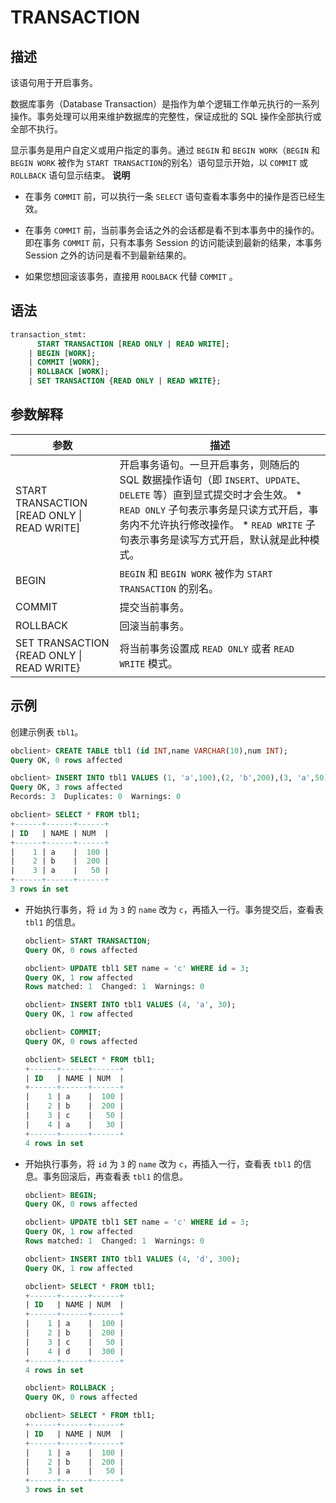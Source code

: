 TRANSACTION 
================================



描述 
-----------------------

该语句用于开启事务。

数据库事务（Database Transaction）是指作为单个逻辑工作单元执行的一系列操作。事务处理可以用来维护数据库的完整性，保证成批的 SQL 操作全部执行或全部不执行。

显示事务是用户自定义或用户指定的事务。通过 `BEGIN` 和 `BEGIN WORK`（`BEGIN` 和 `BEGIN WORK` 被作为 `START TRANSACTION`的别名）语句显示开始，以 `COMMIT` 或 `ROLLBACK` 语句显示结束。
**说明**



* 在事务 `COMMIT` 前，可以执行一条 `SELECT` 语句查看本事务中的操作是否已经生效。

  

* 在事务 `COMMIT` 前，当前事务会话之外的会话都是看不到本事务中的操作的。即在事务 `COMMIT` 前，只有本事务 Session 的访问能读到最新的结果，本事务 Session 之外的访问是看不到最新结果的。

  

* 如果您想回滚该事务，直接用 `ROOLBACK` 代替 `COMMIT` 。

  




语法 
-----------------------

```sql
transaction_stmt:
      START TRANSACTION [READ ONLY | READ WRITE];
    | BEGIN [WORK];
    | COMMIT [WORK];
    | ROLLBACK [WORK];
    | SET TRANSACTION {READ ONLY | READ WRITE};
```



参数解释 
-------------



|                      参数                       |                                                                                                                                 描述                                                                                                                                 |
|-----------------------------------------------|--------------------------------------------------------------------------------------------------------------------------------------------------------------------------------------------------------------------------------------------------------------------|
| START TRANSACTION \[READ ONLY \| READ WRITE\] | 开启事务语句。一旦开启事务，则随后的 SQL 数据操作语句（即 `INSERT`、`UPDATE`、`DELETE` 等）直到显式提交时才会生效。 * `READ ONLY` 子句表示事务是只读方式开启，事务内不允许执行修改操作。   * `READ WRITE` 子句表示事务是读写方式开启，默认就是此种模式。    |
| BEGIN                                         | `BEGIN` 和 `BEGIN WORK` 被作为 `START TRANSACTION` 的别名。                                                                                                                                                                                                                |
| COMMIT                                        | 提交当前事务。                                                                                                                                                                                                                                                            |
| ROLLBACK                                      | 回滚当前事务。                                                                                                                                                                                                                                                            |
| SET TRANSACTION {READ ONLY \| READ WRITE}     | 将当前事务设置成 `READ ONLY` 或者 `READ WRITE` 模式。                                                                                                                                                                                                                           |



示例 
-----------------------

创建示例表 `tbl1`。

```sql
obclient> CREATE TABLE tbl1 (id INT,name VARCHAR(10),num INT);
Query OK, 0 rows affected

obclient> INSERT INTO tbl1 VALUES (1, 'a',100),(2, 'b',200),(3, 'a',50);
Query OK, 3 rows affected
Records: 3  Duplicates: 0  Warnings: 0

obclient> SELECT * FROM tbl1;
+------+------+------+
| ID   | NAME | NUM  |
+------+------+------+
|    1 | a    |  100 |
|    2 | b    |  200 |
|    3 | a    |   50 |
+------+------+------+
3 rows in set
```



* 开始执行事务，将 `id` 为 `3` 的 `name` 改为 `c`，再插入一行。事务提交后，查看表 `tbl1` 的信息。

  ```sql
  obclient> START TRANSACTION;
  Query OK, 0 rows affected
  
  obclient> UPDATE tbl1 SET name = 'c' WHERE id = 3;
  Query OK, 1 row affected
  Rows matched: 1  Changed: 1  Warnings: 0
  
  obclient> INSERT INTO tbl1 VALUES (4, 'a', 30);
  Query OK, 1 row affected
  
  obclient> COMMIT;
  Query OK, 0 rows affected
  
  obclient> SELECT * FROM tbl1;
  +------+------+------+
  | ID   | NAME | NUM  |
  +------+------+------+
  |    1 | a    |  100 |
  |    2 | b    |  200 |
  |    3 | c    |   50 |
  |    4 | a    |   30 |
  +------+------+------+
  4 rows in set
  ```

  




<!-- -->

* 开始执行事务，将 `id` 为 `3` 的 `name` 改为 `c`，再插入一行，查看表 `tbl1` 的信息。事务回滚后，再查看表 `tbl1` 的信息。

  ```sql
  obclient> BEGIN;
  Query OK, 0 rows affected
  
  obclient> UPDATE tbl1 SET name = 'c' WHERE id = 3;
  Query OK, 1 row affected
  Rows matched: 1  Changed: 1  Warnings: 0
  
  obclient> INSERT INTO tbl1 VALUES (4, 'd', 300);
  Query OK, 1 row affected
  
  obclient> SELECT * FROM tbl1;
  +------+------+------+
  | ID   | NAME | NUM  |
  +------+------+------+
  |    1 | a    |  100 |
  |    2 | b    |  200 |
  |    3 | c    |   50 |
  |    4 | d    |  300 |
  +------+------+------+
  4 rows in set
  
  obclient> ROLLBACK ;
  Query OK, 0 rows affected
  
  obclient> SELECT * FROM tbl1;
  +------+------+------+
  | ID   | NAME | NUM  |
  +------+------+------+
  |    1 | a    |  100 |
  |    2 | b    |  200 |
  |    3 | a    |   50 |
  +------+------+------+
  3 rows in set
  ```

  



